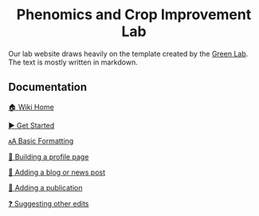 <h1 align="center">Phenomics and Crop Improvement Lab</h1>

Our lab website draws heavily on the template created by the [Green Lab](https://github.com/greenelab/lab-website-template). The text is mostly written in markdown.

## Documentation

[🏠 Wiki Home](https://github.com/QuantMarineEcoLab/quantmarineecolab.github.io/wiki/)

[▶️ Get Started](https://github.com/QuantMarineEcoLab/quantmarineecolab.github.io/wiki/Getting-started)

[🗚 Basic Formatting](https://github.com/QuantMarineEcoLab/quantmarineecolab.github.io/wiki/Basic-formatting)

[📝 Building a profile page](https://github.com/QuantMarineEcoLab/quantmarineecolab.github.io/wiki/Building-a-profile-page)

[🧱 Adding a blog or news post](https://github.com/QuantMarineEcoLab/quantmarineecolab.github.io/wiki/Adding-a-blog-or-news-post)

[🤖 Adding a publication](https://github.com/QuantMarineEcoLab/quantmarineecolab.github.io/wiki/Adding-a-publication)

[❓ Suggesting other edits](https://github.com/QuantMarineEcoLab/quantmarineecolab.github.io/wiki/Suggesting-edits-for-other-parts-of-the-website)
